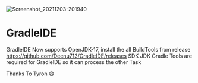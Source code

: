 ![Screenshot_20211203-201940](https://user-images.githubusercontent.com/82932744/144695156-4d4c7aeb-05f1-4d33-a703-621dfe166794.png)
# GradleIDE

GradleIDE Now supports OpenJDK-17, install the all BuildTools from release 
https://github.com/Deenu713/GradleIDE/releases
SDK JDK Gradle Tools are required for GradleIDE so it can process the other Task






Thanks To Tyron
       😄
